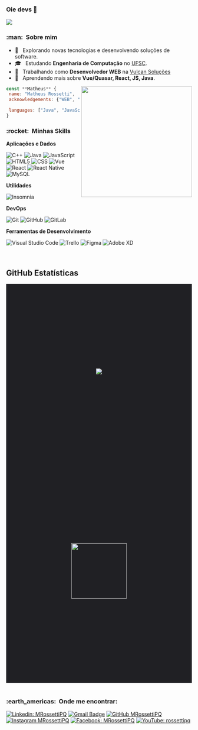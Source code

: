 ### Oie devs 👋

![](https://komarev.com/ghpvc/?username=MRossettiPQ&color=006bed)

<h3> :man: &nbsp;Sobre mim </h3>

- 🤔 &nbsp; Explorando novas tecnologias e desenvolvendo soluções de software.
- 🎓 &nbsp; Estudando **Engenharia de Computação** no <a href="https://enc.ufsc.br/">UFSC</a>.
- 💼 &nbsp; Trabalhando como **Desenvolvedor WEB** na <a href="https://www.linkedin.com/company/vulcan-solucoes/">Vulcan Soluções</a>
- 🌱 &nbsp; Aprendendo mais sobre **Vue/Quasar, React, JS, Java**.

<img align="right" width="300" src="https://i2.wp.com/allhtaccess.info/wp-content/uploads/2018/03/programming.gif?fit=1281%2C716&ssl=1" />

```javascript
const **Matheus** {
 name: "Matheus Rossetti",
 acknowledgements: {"WEB", "EMBARCADOS"},

 languages: ["Java", "JavaScript", "C/C++", "React", "Quasar/Vue", "SQL", "PHP"],
}
```

<h3> :rocket: &nbsp;Minhas Skills </h3>

**Aplicações e Dados**

![C++](https://img.shields.io/badge/-C++-333333?style=flat-square&logo=C%2B%2B&logoColor=00599C)
![Java](https://img.shields.io/badge/-Java-333333?style=flat-square&logo=Java&logoColor=007396)
![JavaScript](https://img.shields.io/badge/-JavaScript-333333?style=flat-square&logo=javascript)
![HTML5](https://img.shields.io/badge/-HTML5-333333?style=flat-square&logo=HTML5)
![CSS](https://img.shields.io/badge/-CSS-333333?style=flat-square&logo=CSS3&logoColor=1572B6)
![Vue](https://img.shields.io/badge/-Vue.js-333333?style=flat-square&logo=vuedotjs)
![React](https://img.shields.io/badge/-React-333333?style=flat-square&logo=react)
![React Native](https://img.shields.io/badge/-React%20Native-333333?style=flat-square&logo=react)
![MySQL](https://img.shields.io/badge/-MySQL-333333?style=flat-square&logo=mysql)

<!-- ![Flutter](https://img.shields.io/badge/-Flutter-333333?style=flat-square&logo=Flutter) -->
<!-- ![Jest](https://img.shields.io/badge/-Jest-333333?style=flat-square&logo=jest) -->

**Utilidades**

![Insomnia](https://img.shields.io/badge/-Insomnia-333333?style=flat-square&logo=insomnia)

<!-- ![Postman](https://img.shields.io/badge/-Postman-333333?style=flat-square&logo=postman) -->

**DevOps**

![Git](https://img.shields.io/badge/-Git-333333?style=flat-square&logo=git)
![GitHub](https://img.shields.io/badge/-GitHub-333333?style=flat-square&logo=github)
![GitLab](https://img.shields.io/badge/-GitLab-333333?style=flat-square&logo=gitlab)

<!-- ![Bitbucket](https://img.shields.io/badge/-Bitbucket-333333?style=flat-square&logo=bitbucket) -->
<!-- ![Travis](https://img.shields.io/badge/-Travis-333333?style=flat-square&logo=travis) -->
<!-- ![Docker](https://img.shields.io/badge/-Docker-333333?style=flat-square&logo=docker) -->

**Ferramentas de Desenvolvimento**

![Visual Studio Code](https://img.shields.io/badge/-Visual%20Studio%20Code-333333?style=flat-square&logo=visual-studio-code&logoColor=007ACC)
![Trello](https://img.shields.io/badge/-Trello-333333?style=flat-square&logo=trello&logoColor=007ACC)
![Figma](https://img.shields.io/badge/-Figma-333333?style=flat-square&logo=figma&logoColor=007ACC)
![Adobe XD](https://img.shields.io/badge/-Adobe%20XD-333333?style=flat-square&logo=adobe-xd&logoColor=007ACC)

<br/>

## **GitHub Estatísticas**
</div style="width: 100vw; max-width: 1920px;">
<div style="width: 100%; height: 100vh; max-height: 1080px; display: grid;
justify-content: center; align-items: center; justify-items: center;background-color: #202024;">
  <a href="https://github.com/MRossettiPQ">
    <img align="center" src="https://github-readme-stats.vercel.app/api/top-langs/?username=MRossettiPQ&theme=midnight-purple&hide_langs_below=1" />
  </a>

  <a href="https://github.com/MRossettiPQ">
    <img height="150em" src="https://github-readme-stats.vercel.app/api?username=MRossettiPQ&theme=midnight-purple&show_icons=true" />
  </a>
</div>
</div>

<br/>

<h3> :earth_americas: &nbsp;Onde me encontrar: </h3>

[![Linkedin: MRossettiPQ](https://img.shields.io/badge/-MRossettiPQ-blue?style=flat-square&logo=Linkedin&logoColor=white&link=https://www.linkedin.com/in/mrossettipq/)](https://www.linkedin.com/in/mrossettipq/)
[![Gmail Badge](https://img.shields.io/badge/-matheus__rossetti@hotmail.com-006bed?style=flat-square&logo=Gmail&logoColor=white&link=mailto:matheus__rossetti@hotmail.com)](mailto:matheus__rossetti@hotmail.com)
[![GitHub MRossettiPQ](https://img.shields.io/github/followers/MRossettiPQ?label=follow&style=flat-square&social&logo=github)](https://github.com/MRossettiPQ)
[![Instagram MRossettiPQ](https://img.shields.io/badge/-mrossettipq-333333?style=flat-square&logo=instagram)](https://www.instagram.com/mrossettipq/)
[![Facebook: MRossettiPQ](https://img.shields.io/badge/-MRossettiPQ-blue?style=flat-square&logo=facebook&logoColor=white&link=https://www.linkedin.com/in/mrossettipq/)](https://www.facebook.com/in/mrossettipq/)
[![YouTube: rossettipq](https://img.shields.io/badge/-rossettipq-blue?style=flat-square&logo=youtube&logoColor=white&link=https://www.linkedin.com/in/mrossettipq/)](https://www.facebook.com/in/mrossettipq/)
